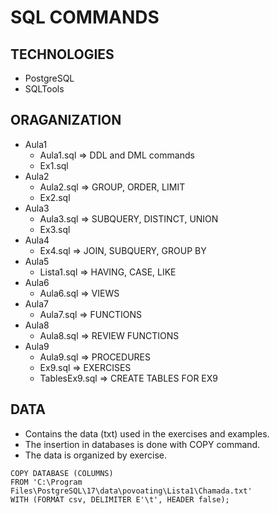 # SQL COMMANDS

## TECHNOLOGIES

- PostgreSQL
- SQLTools

## ORAGANIZATION

- Aula1
    - Aula1.sql => DDL and DML commands
    - Ex1.sql
- Aula2
    - Aula2.sql => GROUP, ORDER, LIMIT
    - Ex2.sql
- Aula3
    - Aula3.sql => SUBQUERY, DISTINCT, UNION
    - Ex3.sql
- Aula4
    - Ex4.sql => JOIN, SUBQUERY, GROUP BY
- Aula5
    - Lista1.sql => HAVING, CASE, LIKE
- Aula6
    - Aula6.sql => VIEWS
- Aula7
    - Aula7.sql => FUNCTIONS
- Aula8
    - Aula8.sql => REVIEW FUNCTIONS
- Aula9
    - Aula9.sql => PROCEDURES
    - Ex9.sql => EXERCISES
    - TablesEx9.sql => CREATE TABLES FOR EX9

## DATA

- Contains the data (txt) used in the exercises and examples.
- The insertion in databases is done with COPY command.
- The data is organized by exercise.
<pre><code>COPY DATABASE (COLUMNS) 
FROM 'C:\Program Files\PostgreSQL\17\data\povoating\Lista1\Chamada.txt' 
WITH (FORMAT csv, DELIMITER E'\t', HEADER false);</code></pre>